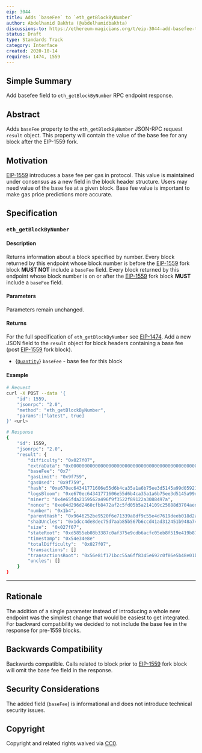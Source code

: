 ```yaml
---
eip: 3044
title: Adds `baseFee` to `eth_getBlockByNumber`
author: Abdelhamid Bakhta (@abdelhamidbakhta)
discussions-to: https://ethereum-magicians.org/t/eip-3044-add-basefee-to-eth-getblockbynumber/4828
status: Draft
type: Standards Track
category: Interface
created: 2020-10-14
requires: 1474, 1559
---
```


## Simple Summary
Add basefee field to `eth_getBlockByNumber` RPC endpoint response.

## Abstract
Adds `baseFee` property to the `eth_getBlockByNumber` JSON-RPC request `result` object.  This property will contain the value of the base fee for any block after the EIP-1559 fork.

## Motivation
[EIP-1559](./eip-1559.md) introduces a base fee per gas in protocol.
This value is maintained under consensus as a new field in the block header structure.
Users may need value of the base fee at a given block. Base fee value is important to make gas price predictions more accurate.

## Specification

### `eth_getBlockByNumber`

#### Description

Returns information about a block specified by number.
Every block returned by this endpoint whose block number is before the [EIP-1559](./eip-1559.md) fork block **MUST NOT** include a `baseFee` field.
Every block returned by this endpoint whose block number is on or after the [EIP-1559](./eip-1559.md) fork block **MUST** include a `baseFee` field.

#### Parameters

Parameters remain unchanged.

#### Returns
For the full specification of `eth_getBlockByNumber` see [EIP-1474](./eip-1474.md).
Add a new JSON field to the `result` object for block headers containing a base fee (post [EIP-1559](./eip-1559.md) fork block).

- {[`Quantity`](./eip-1474.md#quantity)} `baseFee` - base fee for this block

#### Example

```sh
# Request
curl -X POST --data '{
    "id": 1559,
    "jsonrpc": "2.0",
    "method": "eth_getBlockByNumber",
    "params":["latest", true]
}' <url>

# Response
{
    "id": 1559,
    "jsonrpc": "2.0",
    "result": {
        "difficulty": "0x027f07",
        "extraData": "0x0000000000000000000000000000000000000000000000000000000000000000",
        "baseFee": "0x7"
        "gasLimit": "0x9f759",
        "gasUsed": "0x9f759",
        "hash": "0xe670ec64341771606e55d6b4ca35a1a6b75ee3d5145a99d05921026d1527331",
        "logsBloom": "0xe670ec64341771606e55d6b4ca35a1a6b75ee3d5145a99d05921026d1527331",
        "miner": "0x4e65fda2159562a496f9f3522f89122a3088497a",
        "nonce": "0xe04d296d2460cfb8472af2c5fd05b5a214109c25688d3704aed5484f9a7792f2",
        "number": "0x1b4",
        "parentHash": "0x9646252be9520f6e71339a8df9c55e4d7619deeb018d2a3f2d21fc165dde5eb5",
        "sha3Uncles": "0x1dcc4de8dec75d7aab85b567b6ccd41ad312451b948a7413f0a142fd40d49347",
        "size":  "0x027f07",
        "stateRoot": "0xd5855eb08b3387c0af375e9cdb6acfc05eb8f519e419b874b6ff2ffda7ed1dff",
        "timestamp": "0x54e34e8e"
        "totalDifficulty":  "0x027f07",
        "transactions": []
        "transactionsRoot": "0x56e81f171bcc55a6ff8345e692c0f86e5b48e01b996cadc001622fb5e363b421",
        "uncles": []
    }
}
```
---

## Rationale
The addition of a single parameter instead of introducing a whole new endpoint was the simplest change that would be easiest to get integrated.
For backward compatibility we decided to not include the base fee in the response for pre-1559 blocks.

## Backwards Compatibility
Backwards compatible. Calls related to block prior to [EIP-1559](./eip-1559.md) fork block will omit the base fee field in the response.

## Security Considerations
The added field (`baseFee`) is informational and does not introduce technical security issues.

## Copyright
Copyright and related rights waived via [CC0](https://creativecommons.org/publicdomain/zero/1.0/).
